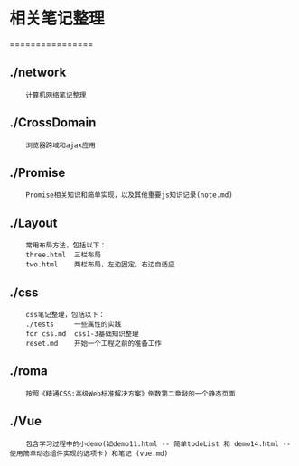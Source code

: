 # 相关笔记整理
================

./network
----------------

		计算机网络笔记整理

./CrossDomain
----------------

		浏览器跨域和ajax应用

./Promise
----------------

		Promise相关知识和简单实现，以及其他重要js知识记录(note.md)

./Layout
----------------

		常用布局方法，包括以下：
		three.html  三栏布局
		two.html    两栏布局，左边固定，右边自适应

./css
----------------

		css笔记整理，包括以下：
		./tests     一些属性的实践
		for css.md  css1-3基础知识整理
		reset.md    开始一个工程之前的准备工作

./roma
----------------

		按照《精通CSS:高级Web标准解决方案》倒数第二章敲的一个静态页面

./Vue
----------------

		包含学习过程中的小demo(如demo11.html -- 简单todoList 和 demo14.html -- 使用简单动态组件实现的选项卡) 和笔记 (vue.md)